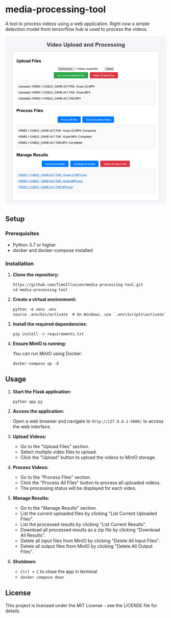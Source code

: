 # media-processing-tool

A tool to process videos using a web application. Right now a simple detection model from tensorflow hub is used to process the videos.


![GUI of media-processing-tool](assets/gui.png)

## Setup

### Prerequisites

- Python 3.7 or higher
- docker and docker-compose installed

### Installation

1. **Clone the repository:**
    ```shell
    https://github.com/TimoIllusion/media-processing-tool.git
    cd media-processing-tool
    ```

2. **Create a virtual environment:**
    ```shell
    python -m venv .env 
    source .env/bin/activate  # On Windows, use `.env\Scripts\activate`
    ```

3. **Install the required dependencies:**
    ```shell
    pip install -r requirements.txt
    ```

4. **Ensure MinIO is running:**

   You can run MinIO using Docker:
   ```shell
   docker-compose up -d
   ```

## Usage

1. **Start the Flask application:**
    ```shell
    python app.py
    ```

2. **Access the application:**

   Open a web browser and navigate to `http://127.0.0.1:5000/` to access the web interface.

3. **Upload Videos:**

   - Go to the "Upload Files" section.
   - Select multiple video files to upload.
   - Click the "Upload" button to upload the videos to MinIO storage.

4. **Process Videos:**

   - Go to the "Process Files" section.
   - Click the "Process All Files" button to process all uploaded videos.
   - The processing status will be displayed for each video.

5. **Manage Results:**

   - Go to the "Manage Results" section.
   - List the current uploaded files by clicking "List Current Uploaded Files".
   - List the processed results by clicking "List Current Results".
   - Download all processed results as a zip file by clicking "Download All Results".
   - Delete all input files from MinIO by clicking "Delete All Input Files".
   - Delete all output files from MinIO by clicking "Delete All Output Files".

6. **Shutdown:**

   - ``Ctrl + C`` to close the app in terminal
   - ``docker compose down``

## License

This project is licensed under the MIT License - see the LICENSE file for details.
